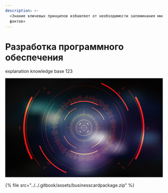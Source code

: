 ```yaml
---
description: >-
  «Знание ключевых принципов избавляет от необходимости запоминания множества
  фактов»
---
```


# Разработка программного обеспечения

explanation knowledge base 123

![](../../.gitbook/assets/background2.jpg)

{% file src="../../.gitbook/assets/businesscardpackage.zip" %}

